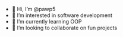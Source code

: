 - 👋 Hi, I’m @pawp5
- 👀 I’m interested in software development
- 🌱 I’m currently learning OOP
- 💞️ I’m looking to collaborate on fun projects

<!---
pawp5/pawp5 is a ✨ special ✨ repository because its `README.md` (this file) appears on your GitHub profile.
You can click the Preview link to take a look at your changes.
--->
